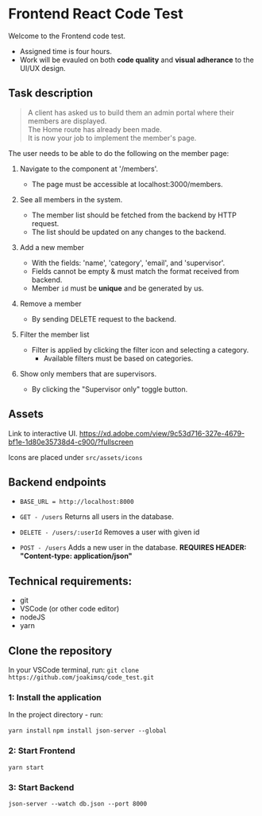 # Frontend React Code Test

Welcome to the Frontend code test.
- Assigned time is four hours.
- Work will be evauled on both **code quality** and **visual adherance** to the UI/UX design.


## Task description
> A client has asked us to build them an admin portal where their members are displayed.\
> The Home route has already been made.\
> It is now your job to implement the member's page.

The user needs to be able to do the following on the member page:

1. Navigate to the component at '/members'.
   - The page must be accessible at localhost:3000/members.

2. See all members in the system.
   - The member list should be fetched from the backend by HTTP request.
   - The list should be updated on any changes to the backend.

3. Add a new member
   - With the fields: 'name', 'category', 'email', and 'supervisor'.
   - Fields cannot be empty & must match the format received from backend.
   - Member `id` must be **unique** and be generated by us.

4. Remove a member
   - By sending DELETE request to the backend.

5. Filter the member list
   - Filter is applied by clicking the filter icon and selecting a category.
     - Available filters must be based on categories.

6. Show only members that are supervisors.
   - By clicking the "Supervisor only" toggle button.


## Assets ##

Link to interactive UI.
https://xd.adobe.com/view/9c53d716-327e-4679-bf1e-1d80e35738d4-c900/?fullscreen

Icons are placed under `src/assets/icons`



## Backend endpoints ##

* `BASE_URL = http://localhost:8000`

* `GET - /users` Returns all users in the database.

* `DELETE - /users/:userId` Removes a user with given id

* `POST - /users` Adds a new user in the database.
**REQUIRES HEADER: "Content-type: application/json"**

## Technical requirements: ##
- git
- VSCode (or other code editor)
- nodeJS
- yarn

## Clone the repository ##
In your VSCode terminal, run: `git clone https://github.com/joakimsq/code_test.git`

### 1: Install the application ###

In the project directory - run:

`yarn install`
`npm install json-server --global`

### 2: Start Frontend ###

`yarn start`

### 3: Start Backend ### 

`json-server --watch db.json --port 8000`
